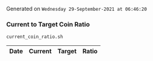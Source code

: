 Generated on `Wednesday 29-September-2021 at 06:46:20`

### Current to Target Coin Ratio
`current_coin_ratio.sh`

Date|Current|Target|Ratio
---|---|---|---
